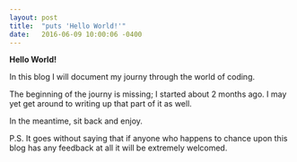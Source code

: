 ```yaml
---
layout: post
title:  "puts 'Hello World!'"
date:   2016-06-09 10:00:06 -0400
---
```


  
 **Hello World!**
  
  
  
  In this blog I will document my journy through the world of coding. 
  
  
  The beginning of the journy is missing; I started about 2 months ago. I may yet get around to writing up that part of it as well.
  
  In the meantime, sit back and enjoy.
  
  
  P.S. It goes without saying that if anyone who happens to chance upon this blog has any feedback at all it will be extremely welcomed.

